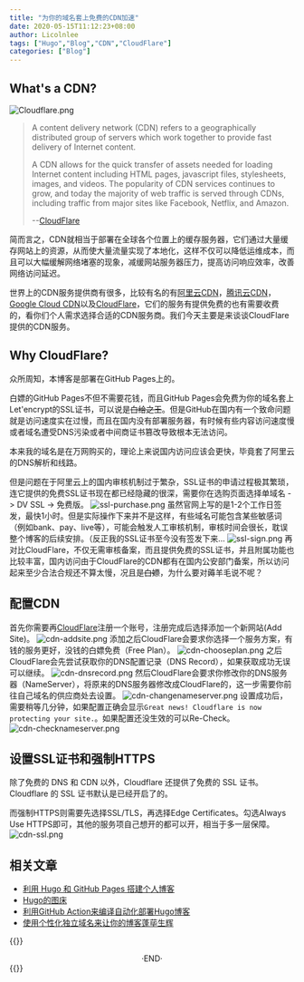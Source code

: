 ```yaml
---
title: "为你的域名套上免费的CDN加速"
date: 2020-05-15T11:12:23+08:00
author: Licolnlee
tags: ["Hugo","Blog","CDN","CloudFlare"]
categories: ["Blog"]
---
```



## What's a CDN?
![Cloudflare.png](https://licolnlee.icu/blog-image/2020-05-15/Cloudflare.png)
>A content delivery network (CDN) refers to a geographically distributed group of servers which work together to provide fast delivery of Internet content.
>
>A CDN allows for the quick transfer of assets needed for loading Internet content including HTML pages, javascript files, stylesheets, images, and videos. The popularity of CDN services continues to grow, and today the majority of web traffic is served through CDNs, including traffic from major sites like Facebook, Netflix, and Amazon.    
>
>    --[CloudFlare](https://www.cloudflare.com/learning/cdn/what-is-a-cdn/)

简而言之，CDN就相当于部署在全球各个位置上的缓存服务器，它们通过大量缓存网站上的资源，从而使大量流量实现了本地化，这样不仅可以降低运维成本，而且可以大幅缓解网络堵塞的现象，减缓网站服务器压力，提高访问响应效率，改善网络访问延迟。

世界上的CDN服务提供商有很多，比较有名的有[阿里云CDN](https://cn.aliyun.com/product/cdn)，[腾讯云CDN](https://cloud.tencent.com/product/cdn)，[Google Cloud CDN](https://cloud.google.com/cdn)以及[CloudFlare](https://www.cloudflare.com/)，它们的服务有提供免费的也有需要收费的，看你们个人需求选择合适的CDN服务商。我们今天主要是来谈谈CloudFlare提供的CDN服务。

## Why CloudFlare?
众所周知，本博客是部署在GitHub Pages上的。

白嫖的GitHub Pages不但不需要花钱，而且GitHub Pages会免费为你的域名套上Let'encrypt的SSL证书，可以说是~~白给之王~~。但是GitHub在国内有一个致命问题就是访问速度实在过慢，而且在国内没有部署服务器，有时候有些内容访问速度慢或者域名遭受DNS污染或者中间商证书篡改导致根本无法访问。

本来我的域名是在万网购买的，理论上来说国内访问应该会更快，毕竟套了阿里云的DNS解析和线路。

但是问题在于阿里云上的国内审核机制过于繁杂，SSL证书的申请过程极其繁琐，连它提供的免费SSL证书现在都已经隐藏的很深，需要你在选购页面选择单域名 -> DV SSL -> 免费版。
![ssl-purchase.png](https://licolnlee.icu/blog-image/2020-05-15/ssl-purchase.png)
虽然官网上写的是1-2个工作日签发，最快1小时。但是实际操作下来并不是这样，有些域名可能包含某些敏感词（例如bank、pay、live等），可能会触发人工审核机制，审核时间会很长，耽误整个博客的后续安排。（反正我的SSL证书至今没有签发下来...
![ssl-sign.png](https://licolnlee.icu/blog-image/2020-05-15/ssl-sign.png)
再对比CloudFlare，不仅无需审核备案，而且提供免费的SSL证书，并且附属功能也比较丰富，国内访问由于CloudFlare的CDN都有在国内公安部门备案，所以访问起来至少合法合规还不算太慢，况且是~~白嫖~~，为什么要对薅羊毛说不呢？


## 配置CDN

首先你需要再[CloudFlare](https://dash.cloudflare.com/)注册一个账号，注册完成后选择添加一个新网站(Add Site)。
![cdn-addsite.png](https://licolnlee.icu/blog-image/2020-05-15/cdn-addsite.png)
添加之后CloudFlare会要求你选择一个服务方案，有钱的服务更好，没钱的白嫖免费（Free Plan）。
![cdn-chooseplan.png](https://licolnlee.icu/blog-image/2020-05-15/cdn-chooseplan.png)
之后CloudFlare会先尝试获取你的DNS配置记录（DNS Record），如果获取成功无误可以继续。
![cdn-dnsrecord.png](https://licolnlee.icu/blog-image/2020-05-15/cdn-dnsrecord.png)
然后CloudFlare会要求你修改你的DNS服务器（NameServer），将原来的DNS服务器修改成CloudFlare的，这一步需要你前往自己域名的供应商处去设置。
![cdn-changenameserver.png](https://licolnlee.icu/blog-image/2020-05-15/cdn-changenameserver.png)
设置成功后，需要稍等几分钟，如果配置正确会显示`Great news! Cloudflare is now protecting your site.`。如果配置还没生效的可以Re-Check。
![cdn-checknameserver.png](https://licolnlee.icu/blog-image/2020-05-15/cdn-checknameserver.png)
## 设置SSL证书和强制HTTPS
除了免费的 DNS 和 CDN 以外，Cloudflare 还提供了免费的 SSL 证书。Cloudflare 的 SSL 证书默认是已经开启了的。

而强制HTTPS则需要先选择SSL/TLS，再选择Edge Certificates。勾选Always Use HTTPS即可，其他的服务项自己想开的都可以开，相当于多一层保障。
![cdn-ssl.png](https://licolnlee.icu/blog-image/2020-05-15/cdn-ssl.png)


## 相关文章
* [利用 Hugo 和 GitHub Pages 搭建个人博客](https://licolnlee.icu/post/2020/0511/)
* [Hugo的图床](https://licolnlee.icu/post/2020/0512/)
* [利用GitHub Action来编译自动化部署Hugo博客](https://licolnlee.icu/post/2020/0513/)
* [使用个性化独立域名来让你的博客蓬荜生辉](https://licolnlee.icu/post/2020/0514/)



{{<spoiler>}}
<br>

<center>  ·END·  </center>
{{</spoiler>}}
